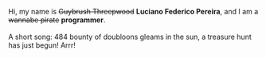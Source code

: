 Hi, my name is ~~Guybrush Threepwood~~ **Luciano Federico Pereira**, and I am a ~~wannabe pirate~~ **programmer**.<br><br>A short song: 484 bounty of doubloons gleams in the sun, a treasure hunt has just begun! Arrr!
